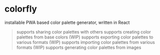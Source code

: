 # colorfly

installable PWA based color palette generator, written in React

> supports sharing color palettes with others
> supports creating color palettes from base colors
> (WIP) supports exporting color palettes to various formats
> (WIP) supports importing color palettes from various formats
> (WIP) supports generating color palettes from images